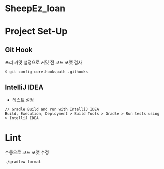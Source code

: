 # SheepEz_loan

# Project Set-Up

## Git Hook
프리 커밋 설정으로 커밋 전 코드 포맷 검사

```
$ git config core.hookspath .githooks
```

## IntelliJ IDEA

- 테스트 설정

```
// Gradle Build and run with IntelliJ IDEA
Build, Execution, Deployment > Build Tools > Gradle > Run tests using > IntelliJ IDEA	
```

# Lint

수동으로 코드 포맷 수정

```bash
./gradlew format
```
